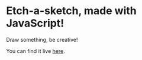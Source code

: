 # Etch-a-sketch, made with JavaScript!
 
 Draw something, be creative!
 
 You can find it live [here](https://drikonricus.github.io/etch-a-sketch/). 